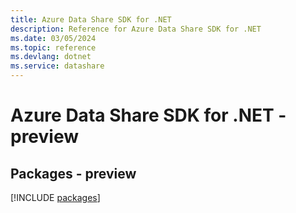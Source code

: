 ```yaml
---
title: Azure Data Share SDK for .NET
description: Reference for Azure Data Share SDK for .NET
ms.date: 03/05/2024
ms.topic: reference
ms.devlang: dotnet
ms.service: datashare
---
```

# Azure Data Share SDK for .NET - preview
## Packages - preview
[!INCLUDE [packages](data-share-index.md)]